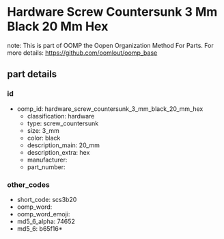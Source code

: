# Hardware Screw Countersunk 3 Mm Black 20 Mm Hex  

note: This is part of OOMP the Oopen Organization Method For Parts. For more details: https://github.com/oomlout/oomp_base

##  part details





### id
* oomp_id: hardware_screw_countersunk_3_mm_black_20_mm_hex
  * classification: hardware
  * type: screw_countersunk
  * size: 3_mm
  * color: black
  * description_main: 20_mm
  * description_extra: hex
  * manufacturer: 
  * part_number: 

### other_codes
* short_code: scs3b20
* oomp_word: 
* oomp_word_emoji: 
* md5_6_alpha: 74652
* md5_6: b65f16* 